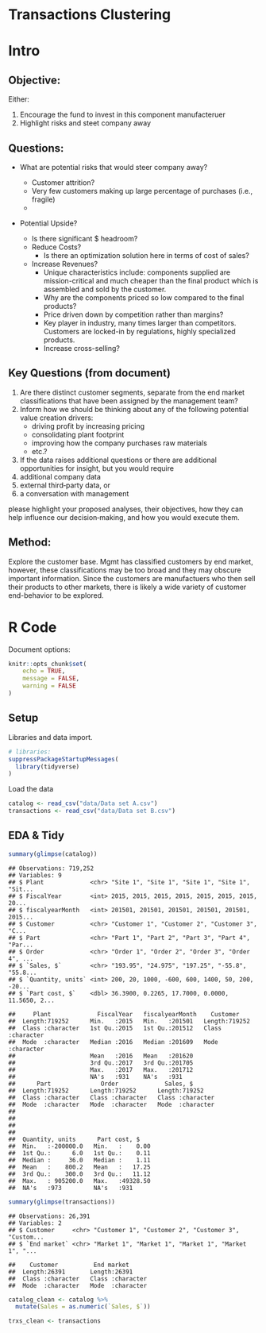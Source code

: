 Transactions Clustering
================

Intro
=====

Objective:
----------

Either:

1.  Encourage the fund to invest in this component manufacteruer
2.  Highlight risks and steet company away

Questions:
----------

-   What are potential risks that would steer company away?
    -   Customer attrition?
    -   Very few customers making up large percentage of purchases (i.e., fragile)
    -   

-   Potential Upside?
    -   Is there significant $ headroom?
    -   Reduce Costs?
        -   Is there an optimization solution here in terms of cost of sales?
    -   Increase Revenues?
        -   Unique characteristics include: components supplied are mission-critical and much cheaper than the final product which is assembled and sold by the customer.
        -   Why are the components priced so low compared to the final products?
        -   Price driven down by competition rather than margins?
        -   Key player in industry, many times larger than competitors. Customers are locked-in by regulations, highly specialized products.
        -   Increase cross-selling?

Key Questions (from document)
-----------------------------

1.  Are there distinct customer segments, separate from the end market classifications that have been assigned by the management team?
2.  Inform how we should be thinking about any of the following potential value creation drivers:
    -   driving profit by increasing pricing
    -   consolidating plant footprint
    -   improving how the company purchases raw materials
    -   etc.?
3.  If the data raises additional questions or there are additional opportunities for insight, but you would require
4.  additional company data
5.  external third‐party data, or
6.  a conversation with management

please highlight your proposed analyses, their objectives, how they can help influence our decision‐making, and how you would execute them.

Method:
-------

Explore the customer base. Mgmt has classified customers by end market, however, these classifications may be too broad and they may obscure important information. Since the customers are manufactuers who then sell their products to other markets, there is likely a wide variety of customer end-behavior to be explored.

R Code
======

Document options:

``` r
knitr::opts_chunk$set(
    echo = TRUE,
    message = FALSE,
    warning = FALSE
)
```

Setup
-----

Libraries and data import.

``` r
# libraries:
suppressPackageStartupMessages(
  library(tidyverse)
)
```

Load the data

``` r
catalog <- read_csv("data/Data set A.csv")
transactions <- read_csv("data/Data set B.csv")
```

EDA & Tidy
----------

``` r
summary(glimpse(catalog))
```

    ## Observations: 719,252
    ## Variables: 9
    ## $ Plant             <chr> "Site 1", "Site 1", "Site 1", "Site 1", "Sit...
    ## $ FiscalYear        <int> 2015, 2015, 2015, 2015, 2015, 2015, 2015, 20...
    ## $ fiscalyearMonth   <int> 201501, 201501, 201501, 201501, 201501, 2015...
    ## $ Customer          <chr> "Customer 1", "Customer 2", "Customer 3", "C...
    ## $ Part              <chr> "Part 1", "Part 2", "Part 3", "Part 4", "Par...
    ## $ Order             <chr> "Order 1", "Order 2", "Order 3", "Order 4", ...
    ## $ `Sales, $`        <chr> "193.95", "24.975", "197.25", "-55.8", "55.8...
    ## $ `Quantity, units` <int> 200, 20, 1000, -600, 600, 1400, 50, 200, -20...
    ## $ `Part cost, $`    <dbl> 36.3900, 0.2265, 17.7000, 0.0000, 11.5650, 2...

    ##     Plant             FiscalYear   fiscalyearMonth    Customer        
    ##  Length:719252      Min.   :2015   Min.   :201501   Length:719252     
    ##  Class :character   1st Qu.:2015   1st Qu.:201512   Class :character  
    ##  Mode  :character   Median :2016   Median :201609   Mode  :character  
    ##                     Mean   :2016   Mean   :201620                     
    ##                     3rd Qu.:2017   3rd Qu.:201705                     
    ##                     Max.   :2017   Max.   :201712                     
    ##                     NA's   :931    NA's   :931                        
    ##      Part              Order             Sales, $        
    ##  Length:719252      Length:719252      Length:719252     
    ##  Class :character   Class :character   Class :character  
    ##  Mode  :character   Mode  :character   Mode  :character  
    ##                                                          
    ##                                                          
    ##                                                          
    ##                                                          
    ##  Quantity, units      Part cost, $     
    ##  Min.   :-200000.0   Min.   :    0.00  
    ##  1st Qu.:      6.0   1st Qu.:    0.11  
    ##  Median :     36.0   Median :    1.11  
    ##  Mean   :    800.2   Mean   :   17.25  
    ##  3rd Qu.:    300.0   3rd Qu.:   11.12  
    ##  Max.   : 905200.0   Max.   :49328.50  
    ##  NA's   :973         NA's   :931

``` r
summary(glimpse(transactions))
```

    ## Observations: 26,391
    ## Variables: 2
    ## $ Customer     <chr> "Customer 1", "Customer 2", "Customer 3", "Custom...
    ## $ `End market` <chr> "Market 1", "Market 1", "Market 1", "Market 1", "...

    ##    Customer          End market       
    ##  Length:26391       Length:26391      
    ##  Class :character   Class :character  
    ##  Mode  :character   Mode  :character

``` r
catalog_clean <- catalog %>% 
  mutate(Sales = as.numeric(`Sales, $`)) 

trxs_clean <- transactions
```
